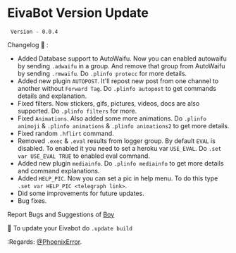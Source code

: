 # EivaBot Version Update


     Version - 0.0.4     

Changelog 📃 :

* Added Database support to AutoWaifu. Now you can enabled autowaifu by sending ``.adwaifu`` in a group. And remove that group from AutoWaifu by sending ``.rmwaifu``. Do ``.plinfo protecc`` for more details.
* Added new plugin ``AUTOPOST``. It'll repost new post from one channel to another without ``Forward Tag``. Do ``.plinfo autopost`` to get commands details and explanation.
* Fixed filters. Now stickers, gifs, pictures, videos, docs are also supported. Do ``.plinfo filters`` for more.
* Fixed ``Animations``. Also added some more animations. Do ``.plinfo animoji`` & ``.plinfo animations`` & ``.plinfo animations2`` to get more details.
* Fixed random ``.hflirt`` command.
* Removed ``.exec`` & ``.eval`` results from logger group. By default ``EVAL`` is disabled. To enabled it you need to set a heroku var ``USE_EVAL``. Do ``.set var USE_EVAL TRUE`` to enabled eval command.
* Added new plugin ``mediainfo``. Do ``.plinfo mediainfo`` to get more details and command explanations.
* Added ``HELP_PIC``. Now you can set a pic in help menu. To do this type ``.set var HELP_PIC <telegraph link>``.
* Did some improvements for future updates.
* Bug fixes.

Report Bugs and Suggestions of [Boy](https://t.me/koyoCoder)


📌 To update your Eivabot do ``.update build``

:Regards: [@PhoenixError](https://t.me/PhoenixError1). 
